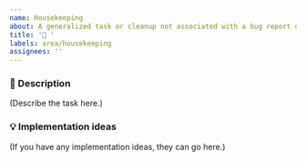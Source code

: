 ```yaml
---
name: Housekeeping
about: A generalized task or cleanup not associated with a bug report or enhancement
title: '🏡 '
labels: area/housekeeping
assignees: ''
---
```


### 📝 Description

(Describe the task here.)

### 💡 Implementation ideas

(If you have any implementation ideas, they can go here.)
